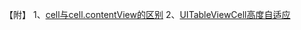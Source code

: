 【附】
1、[cell与cell.contentView的区别](https://www.jianshu.com/p/d5cca446ac6a)
2、[UITableViewCell高度自适应](https://www.jianshu.com/p/f58165ef2072)
